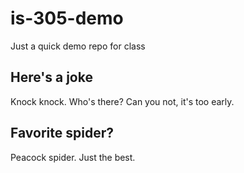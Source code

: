 # is-305-demo
Just a quick demo repo for class

## Here's a joke

Knock knock. Who's there? Can you not, it's too early.

## Favorite spider?

Peacock spider. Just the best.
